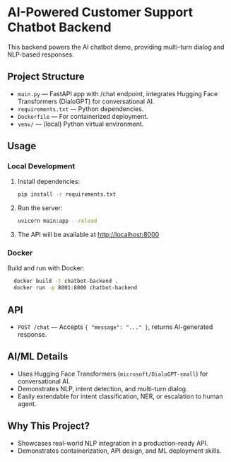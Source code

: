 # AI-Powered Customer Support Chatbot Backend

This backend powers the AI chatbot demo, providing multi-turn dialog and NLP-based responses.

## Project Structure
- `main.py` — FastAPI app with /chat endpoint, integrates Hugging Face Transformers (DialoGPT) for conversational AI.
- `requirements.txt` — Python dependencies.
- `Dockerfile` — For containerized deployment.
- `venv/` — (local) Python virtual environment.

## Usage
### Local Development
1. Install dependencies:
   ```bash
   pip install -r requirements.txt
   ```
2. Run the server:
   ```bash
   uvicorn main:app --reload
   ```
3. The API will be available at [http://localhost:8000](http://localhost:8000)

### Docker
Build and run with Docker:
```bash
  docker build -t chatbot-backend .
  docker run -p 8001:8000 chatbot-backend
```

## API
- `POST /chat` — Accepts `{ "message": "..." }`, returns AI-generated response.

## AI/ML Details
- Uses Hugging Face Transformers (`microsoft/DialoGPT-small`) for conversational AI.
- Demonstrates NLP, intent detection, and multi-turn dialog.
- Easily extendable for intent classification, NER, or escalation to human agent.

## Why This Project?
- Showcases real-world NLP integration in a production-ready API.
- Demonstrates containerization, API design, and ML deployment skills.

